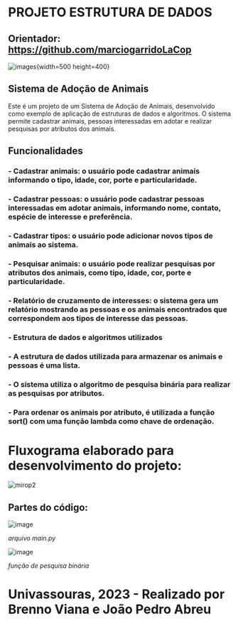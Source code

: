 # PROJETO ESTRUTURA DE DADOS
## Orientador: https://github.com/marciogarridoLaCop


![images](https://github.com/misery29/projeto_estrutura_de_dados/assets/117862733/7699f996-bbf5-43e9-9510-a5298d359e8e){width=500 height=400}


## Sistema de Adoção de Animais
Este é um projeto de um Sistema de Adoção de Animais, desenvolvido como exemplo de aplicação de estruturas de dados e algoritmos. O sistema permite cadastrar animais, pessoas interessadas em adotar e realizar pesquisas por atributos dos animais.

## Funcionalidades

### - Cadastrar animais: o usuário pode cadastrar animais informando o tipo, idade, cor, porte e particularidade.

### - Cadastrar pessoas: o usuário pode cadastrar pessoas interessadas em adotar animais, informando nome, contato, espécie de interesse e preferência.

### - Cadastrar tipos: o usuário pode adicionar novos tipos de animais ao sistema.

### - Pesquisar animais: o usuário pode realizar pesquisas por atributos dos animais, como tipo, idade, cor, porte e particularidade.

### - Relatório de cruzamento de interesses: o sistema gera um relatório mostrando as pessoas e os animais encontrados que correspondem aos tipos de interesse das pessoas.

### - Estrutura de dados e algoritmos utilizados

### - A estrutura de dados utilizada para armazenar os animais e pessoas é uma lista.

### - O sistema utiliza o algoritmo de pesquisa binária para realizar as pesquisas por atributos.

### - Para ordenar os animais por atributo, é utilizada a função sort() com uma função lambda como chave de ordenação.








# Fluxograma elaborado para desenvolvimento do projeto:
![mirop2](https://github.com/misery29/projeto_estrutura_de_dados/assets/117862733/03dd160f-d79d-4c0c-8ccf-7fc2e7fab879)




## Partes do código:
![image](https://github.com/misery29/projeto_estrutura_de_dados/assets/117862733/97a3531b-db7a-4953-98b4-31d997914895)

_arquivo main.py_





![image](https://github.com/misery29/projeto_estrutura_de_dados/assets/117862733/acaf1d25-013c-464e-92f3-04d70869aef4)

_função de pesquisa binária_





# Univassouras, 2023 - Realizado por Brenno Viana e João Pedro Abreu
